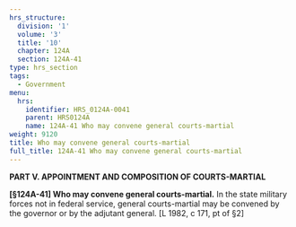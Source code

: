 ```yaml
---
hrs_structure:
  division: '1'
  volume: '3'
  title: '10'
  chapter: 124A
  section: 124A-41
type: hrs_section
tags:
  - Government
menu:
  hrs:
    identifier: HRS_0124A-0041
    parent: HRS0124A
    name: 124A-41 Who may convene general courts-martial
weight: 9120
title: Who may convene general courts-martial
full_title: 124A-41 Who may convene general courts-martial
---
```

**PART V. APPOINTMENT AND COMPOSITION OF COURTS-MARTIAL**

**[§124A-41] Who may convene general courts-martial.** In the state military forces not in federal service, general courts-martial may be convened by the governor or by the adjutant general. [L 1982, c 171, pt of §2]